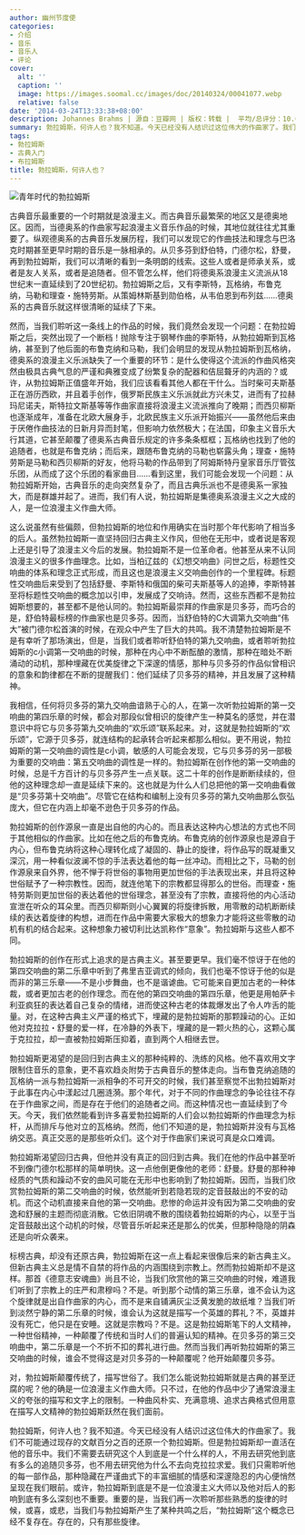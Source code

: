 ```yaml
---
author: 幽州节度使
categories:
- 介绍
- 音乐
- 音乐人
- 评论
cover:
  alt: ''
  caption: ''
  image: https://images.soomal.cc/images/doc/20140324/00041077.webp
  relative: false
date: '2014-03-24T13:33:38+08:00'
description: Johannes Brahms | 源自：豆瓣网 | 版权：转载 |  平均/总评分：10.00/50
summary: 勃拉姆斯，何许人也？我不知道。今天已经没有人结识过这位伟大的作曲家了。我们不可能通过现存的文献百分之百的还原一个勃拉姆斯。但是勃拉姆斯却一直活在他的音乐中。我们不需要去研究这个人到底是一个什么样的人，不用去研究他到底有多么的追随贝多芬，也不用去研究他为什么不去向克拉拉求爱……
tags:
- 勃拉姆斯
- 古典入门
- 布拉姆斯
title: 勃拉姆斯，何许人也？
---
```


![青年时代的勃拉姆斯](https://images.soomal.cc/images/doc/20140324/00041077.webp)





古典音乐最重要的一个时期就是浪漫主义。而古典音乐最繁荣的地区又是德奥地区。因而，当德奥系的作曲家写起浪漫主义音乐作品的时候，其地位就往往尤其重要了。纵观德奥系的古典音乐发展历程，我们可以发现它的作曲技法和理念与巴洛克时期甚至更早时期的音乐是一脉相承的。从贝多芬到舒伯特，门德尔松，舒曼，再到勃拉姆斯，我们可以清晰的看到一条明朗的线索。这些人或者是师承关系，或者是友人关系，或者是追随者。但不管怎么样，他们将德奥系浪漫主义流派从18世纪末一直延续到了20世纪初。勃拉姆斯之后，又有李斯特，瓦格纳，布鲁克纳，马勒和理查・施特劳斯。从策姆林斯基到勋伯格，从韦伯恩到布列兹……德奥系的古典音乐就这样很清晰的延续了下来。

然而，当我们聆听这一条线上的作品的时候，我们竟然会发现一个问题：在勃拉姆斯之后，突然出现了一个断档！抛除专注于钢琴作曲的李斯特，从勃拉姆斯到瓦格纳，甚至到了他后面的布鲁克纳和马勒，我们会明显的发现从勃拉姆斯到瓦格纳，德奥系的浪漫主义乐派缺失了一个重要的环节：是什么使得这个流派的作曲风格突然由极具古典气息的严谨和典雅变成了纷繁复杂的配器和佶屈聱牙的内涵的？或许，从勃拉姆斯正值盛年开始，我们应该看看其他人都在干什么。当时柴可夫斯基正在游历西欧，并且着手创作，俄罗斯民族主义乐派就此方兴未艾，进而有了拉赫玛尼诺夫，斯特拉文斯基等等作曲家直接将浪漫主义流派推向了晚期；而西贝柳斯也逐渐成年，准备在北欧大展身手，北欧民族主义乐派开始振兴――虽然他后来由于厌倦作曲技法的日新月异而封笔，但影响力依然极大；在法国，印象主义音乐大行其道，它甚至颠覆了德奥系古典音乐规定的许多条条框框；瓦格纳也找到了他的追随者，也就是布鲁克纳；而后来，跟随布鲁克纳的马勒也崭露头角；理查・施特劳斯是马勒和西贝柳斯的好友，他将马勒的作品带到了阿姆斯特丹皇家音乐厅管弦乐团，从而成了这个乐团的看家曲目……看到这里，我们可能会发现一个问题：从勃拉姆斯开始，古典音乐的走向突然复杂了，而且古典乐派也不是德奥系一家独大，而是群雄并起了。进而，我们有人说，勃拉姆斯是集德奥系浪漫主义之大成的人，是一位浪漫主义作曲大师。

这么说虽然有些偏颇，但勃拉姆斯的地位和作用确实在当时那个年代影响了相当多的后人。虽然勃拉姆斯一直坚持回归古典主义作风，但他在无形中，或者说是客观上还是引导了浪漫主义今后的发展。勃拉姆斯不是一位革命者。他甚至从来不认同浪漫主义的很多作曲理念。比如，当柏辽兹的《幻想交响曲》问世之后，标题性交响曲的体系和理念正式形成，而且这也是浪漫主义交响曲创作的一个里程碑。标题性交响曲后来受到了包括舒曼、李斯特和俄国的柴可夫斯基等人的追捧，李斯特甚至将标题性交响曲的概念加以引申，发展成了交响诗。然而，这些东西都不是勃拉姆斯想要的，甚至都不是他认同的。勃拉姆斯最崇拜的作曲家是贝多芬，而巧合的是，舒伯特最标榜的作曲家也是贝多芬。因而，当舒伯特的C大调第九交响曲“伟大”被门德尔松首演的时候，在观众中产生了巨大的共鸣。我不清楚勃拉姆斯是不是有幸听了那场演出，但是，当我们或者聆听舒伯特的第九交响曲，或者聆听勃拉姆斯的c小调第一交响曲的时候，那种在内心中不断酝酿的激情，那种在暗处不断涌动的动机，那种埋藏在优美旋律之下深邃的情感，那种与贝多芬的作品似曾相识的意象和韵律都在不断的提醒我们：他们延续了贝多芬的精神，并且发展了这种精神。

我相信，任何将贝多芬的第九交响曲谙熟于心的人，在第一次听勃拉姆斯的第一交响曲的第四乐章的时候，都会对那段似曾相识的旋律产生一种莫名的感觉，并在潜意识中将它与贝多芬第九交响曲的“欢乐颂”联系起来。对，这就是勃拉姆斯的“欢乐颂”，它源于贝多芬，就连结构的起承转合听起来都那么相似。更不用说，勃拉姆斯的第一交响曲的调性是c小调，敏感的人可能会发现，它与贝多芬的另一部极为重要的交响曲：第五交响曲的调性是一样的。勃拉姆斯在创作他的第一交响曲的时候，总是千方百计的与贝多芬产生一点关联。这二十年的创作是断断续续的，但他的这种理念却一直是延续下来的。这也就是为什么人们总把他的第一交响曲看做是“贝多芬第十交响曲”。尽管它在结构和编制上没有贝多芬的第九交响曲那么恢弘庞大，但它在内涵上却毫不逊色于贝多芬的作品。

勃拉姆斯的创作源泉一直是出自他的内心的。而且表达这种内心想法的方式也不同于其他相似的作曲家。比如在他之后的布鲁克纳。布鲁克纳的创作源泉也是源自于内心，但布鲁克纳将这种心理转化成了凝固的、静止的旋律，将作品写的既凝重又深沉，用一种看似波澜不惊的手法表达着他的每一丝冲动。而相比之下，马勒的创作源泉来自外界，他不惮于将世俗的事物用更加世俗的手法表现出来，并且将这种世俗赋予了一种宗教性。因而，就连他笔下的宗教都显得那么的世俗。而理查・施特劳斯则更加世俗的表达着他的世俗理念，甚至没有了宗教，直接将他的内心活动宣泄在听众的耳朵里。而西贝柳斯则小心翼翼的将旋律拆散，用零散的动机断断续续的表达着旋律的构想，进而在作品中需要大家极大的想象力才能将这些零散的动机有机的结合起来。这种想象力被切利比达凯称作“意象”。勃拉姆斯与这些人都不同。

勃拉姆斯的创作在形式上追求的是古典主义。甚至要更早。我们毫不惊讶于在他的第四交响曲的第二乐章中听到了弗里吉亚调式的倾向，我们也毫不惊讶于他的似是而非的第三乐章――不是小步舞曲，也不是谐谑曲。它可能来自更加古老的一种体裁，或者更加古老的创作理念。而在他的第四交响曲的第四乐章，他更是用帕萨卡利亚疯狂的表达着自己复杂的情绪，进而使这种古老的体裁爆发出了令人咋舌的能量。对，在这种古典主义严谨的格式下，埋藏的是勃拉姆斯的那颗躁动的心。正如他对克拉拉・舒曼的爱一样，在冷静的外表下，埋藏的是一颗火热的心，这颗心属于克拉拉，却一直被勃拉姆斯压抑着，直到两个人相继去世。

勃拉姆斯更渴望的是回归到古典主义的那种纯粹的、洗练的风格。他不喜欢用文字限制住音乐的意象，更不喜欢趋炎附势于古典音乐的整体走向。当布鲁克纳追随的瓦格纳一派与勃拉姆斯一派相争的不可开交的时候，我们甚至察觉不出勃拉姆斯对于此事在内心中漾起过几圈涟漪。那个年代，对于不同的作曲理念的争论往往不存在于作曲家之间，而是存在于他们的追随者之间。而这种情况也一直延续到了今天。今天，我们依然能看到许多喜爱勃拉姆斯的人们会以勃拉姆斯的作曲理念为标杆，从而排斥与他对立的瓦格纳。然而，他们不知道的是，勃拉姆斯并没有与瓦格纳交恶。真正交恶的是那些听众们。这个对于作曲家们来说可真是众口难调。

勃拉姆斯渴望回归古典，但他并没有真正的回归到古典。我们在他的作品中甚至听不到像门德尔松那样的简单明快。这一点他倒更像他的老师：舒曼。舒曼的那种神经质的气质和躁动不安的曲风可能在无形中也影响到了勃拉姆斯。因而，当我们欣赏勃拉姆斯的第二交响曲的时候，依然能听到若隐若现的定音鼓敲出的不安的动机。而这个动机直接来自他的第一交响曲。悲惨的命运并没有因为第二交响曲的安逸和舒展的主题而彻底消散。它依旧阴魂不散的围绕着勃拉姆斯的内心，以至于当定音鼓敲出这个动机的时候，尽管音乐听起来还是那么的优美，但那种隐隐的阴森还是向听众袭来。

标榜古典，却没有还原古典，勃拉姆斯在这一点上看起来很像后来的新古典主义。但新古典主义总是情不自禁的将作品的内涵围绕到宗教上。然而勃拉姆斯却不是这样。那首《德意志安魂曲》尚且不论，当我们欣赏他的第三交响曲的时候，难道我们听到了宗教上的庄严和肃穆吗？不是。听到那个动情的第三乐章，谁不会认为这个旋律就是出自作曲家的内心，而不是来自铺满灰尘泛黄发脆的故纸堆？当我们听到淡然宁静的第二乐章的时候，谁会认为这就是描写一个英雄的葬礼？不，英雄并没有死亡，他只是在安睡。这就是宗教吗？不是。这是勃拉姆斯笔下的人文精神，一种世俗精神，一种颠覆了传统和当时人们的普遍认知的精神。在贝多芬的第三交响曲中，第二乐章是一个不折不扣的葬礼进行曲。然而当我们再听勃拉姆斯的第三交响曲的时候，谁会不觉得这是对贝多芬的一种颠覆呢？他开始颠覆贝多芬。

对，勃拉姆斯颠覆传统了，描写世俗了。我们怎么能说勃拉姆斯就是古典的甚至迂腐的呢？他的确是一位浪漫主义作曲大师。只不过，在他的作品中少了通常浪漫主义的夸张的描写和文字上的限制。一种曲风朴实、充满意境、追求古典格式但用意在描写人文精神的勃拉姆斯跃然在我们面前。

勃拉姆斯，何许人也？我不知道。今天已经没有人结识过这位伟大的作曲家了。我们不可能通过现存的文献百分之百的还原一个勃拉姆斯。但是勃拉姆斯却一直活在他的音乐中。我们不需要去研究这个人到底是一个什么样的人，不用去研究他到底有多么的追随贝多芬，也不用去研究他为什么不去向克拉拉求爱。我们只需聆听他的每一部作品，那种隐藏在严谨曲式下的丰富细腻的情感和深邃隐忍的内心便悄然呈现在我们眼前。或许，勃拉姆斯到底是不是一位浪漫主义大师以及他对后人的影响到底有多么深刻也不重要。重要的是，当我们再一次聆听那些熟悉的旋律的时候，或喜，或悲，当我们与勃拉姆斯产生了某种共鸣之后，“勃拉姆斯”这个概念已经不复存在。存在的，只有那些旋律。